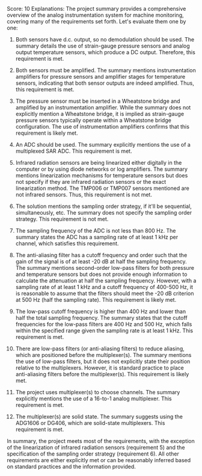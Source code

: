 Score: 10
Explanations: 
The project summary provides a comprehensive overview of the analog instrumentation system for machine monitoring, covering many of the requirements set forth. Let's evaluate them one by one:

1. Both sensors have d.c. output, so no demodulation should be used. The summary details the use of strain-gauge pressure sensors and analog output temperature sensors, which produce a DC output. Therefore, this requirement is met.

2. Both sensors must be amplified. The summary mentions instrumentation amplifiers for pressure sensors and amplifier stages for temperature sensors, indicating that both sensor outputs are indeed amplified. Thus, this requirement is met.

3. The pressure sensor must be inserted in a Wheatstone bridge and amplified by an instrumentation amplifier. While the summary does not explicitly mention a Wheatstone bridge, it is implied as strain-gauge pressure sensors typically operate within a Wheatstone bridge configuration. The use of instrumentation amplifiers confirms that this requirement is likely met.

4. An ADC should be used. The summary explicitly mentions the use of a multiplexed SAR ADC. This requirement is met.

5. Infrared radiation sensors are being linearized either digitally in the computer or by using diode networks or log amplifiers. The summary mentions linearization mechanisms for temperature sensors but does not specify if they are infrared radiation sensors or the exact linearization method. The TMP006 or TMP007 sensors mentioned are not infrared sensors. Thus, this requirement is not met.

6. The solution mentions the sampling order strategy, if it'll be sequential, simultaneously, etc. The summary does not specify the sampling order strategy. This requirement is not met.

7. The sampling frequency of the ADC is not less than 800 Hz. The summary states the ADC has a sampling rate of at least 1 kHz per channel, which satisfies this requirement.

8. The anti-aliasing filter has a cutoff frequency and order such that the gain of the signal is of at least -20 dB at half the sampling frequency. The summary mentions second-order low-pass filters for both pressure and temperature sensors but does not provide enough information to calculate the attenuation at half the sampling frequency. However, with a sampling rate of at least 1 kHz and a cutoff frequency of 400-500 Hz, it is reasonable to assume that the filters should meet the -20 dB criterion at 500 Hz (half the sampling rate). This requirement is likely met.

9. The low-pass cutoff frequency is higher than 400 Hz and lower than half the total sampling frequency. The summary states that the cutoff frequencies for the low-pass filters are 400 Hz and 500 Hz, which falls within the specified range given the sampling rate is at least 1 kHz. This requirement is met.

10. There are low-pass filters (or anti-aliasing filters) to reduce aliasing, which are positioned before the multiplexer(s). The summary mentions the use of low-pass filters, but it does not explicitly state their position relative to the multiplexers. However, it is standard practice to place anti-aliasing filters before the multiplexer(s). This requirement is likely met.

11. The project uses multiplexer(s) to choose channels. The summary explicitly mentions the use of a 16-to-1 analog multiplexer. This requirement is met.

12. The multiplexer(s) are solid state. The summary suggests using the ADG1606 or DG406, which are solid-state multiplexers. This requirement is met.

In summary, the project meets most of the requirements, with the exception of the linearization of infrared radiation sensors (requirement 5) and the specification of the sampling order strategy (requirement 6). All other requirements are either explicitly met or can be reasonably inferred based on standard practices and the information provided.